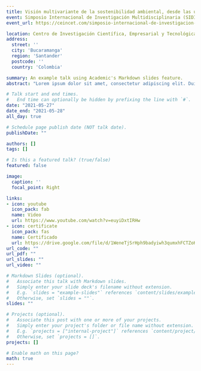 ```yaml
---
title: Visión multivariante de la sostenibilidad ambiental, desde las universidades
event: Simposio Internacional de Investigación Multidisciplinaria (SIDIM) 2021
event_url: https://ceincet.com/simposio-internacional-de-investigacion-multidisciplinaria-sidim-2021-en-vivo/

location: Centro de Investigación Científica, Empresarial y Tecnológica de Colombia (CEINCET)
address:
  street: ''
  city: 'Bucaramanga'
  region: 'Santander'
  postcode: ''
  country: 'Colombia'

summary: An example talk using Academic's Markdown slides feature.
abstract: "Lorem ipsum dolor sit amet, consectetur adipiscing elit. Duis posuere tellusac convallis placerat. Proin tincidunt magna sed ex sollicitudin condimentum. Sed ac faucibus dolor, scelerisque sollicitudin nisi. Cras purus urna, suscipit quis sapien eu, pulvinar tempor diam."

# Talk start and end times.
#   End time can optionally be hidden by prefixing the line with `#`.
date: "2021-05-27"
date_end: "2021-05-28"
all_day: true

# Schedule page publish date (NOT talk date).
publishDate: ""

authors: []
tags: []

# Is this a featured talk? (true/false)
featured: false

image:
  caption: ''
  focal_point: Right

links:
- icon: youtube
  icon_pack: fab
  name: Video
  url: https://www.youtube.com/watch?v=euyiDxtIRHw
- icon: certificate
  icon_pack: fas
  name: Certificado
  url: https://drive.google.com/file/d/1WeneTjSrHph9badyiwh3qumxhFCTZoKY/view?usp=sharing
url_code: ""
url_pdf: ""
url_slides: ""
url_video: ""

# Markdown Slides (optional).
#   Associate this talk with Markdown slides.
#   Simply enter your slide deck's filename without extension.
#   E.g. `slides = "example-slides"` references `content/slides/example-slides.md`.
#   Otherwise, set `slides = ""`.
slides: ""

# Projects (optional).
#   Associate this post with one or more of your projects.
#   Simply enter your project's folder or file name without extension.
#   E.g. `projects = ["internal-project"]` references `content/project/deep-learning/index.md`.
#   Otherwise, set `projects = []`.
projects: []

# Enable math on this page?
math: true
---
```

